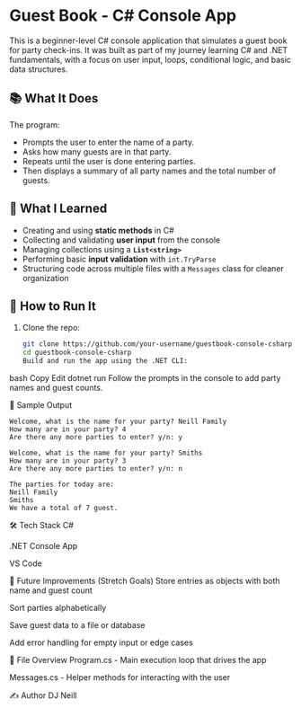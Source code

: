 # Guest Book - C# Console App

This is a beginner-level C# console application that simulates a guest book for party check-ins. It was built as part of my journey learning C# and .NET fundamentals, with a focus on user input, loops, conditional logic, and basic data structures.

## 📚 What It Does

The program:

- Prompts the user to enter the name of a party.
- Asks how many guests are in that party.
- Repeats until the user is done entering parties.
- Then displays a summary of all party names and the total number of guests.

## 🧠 What I Learned

- Creating and using **static methods** in C#
- Collecting and validating **user input** from the console
- Managing collections using a **`List<string>`**
- Performing basic **input validation** with `int.TryParse`
- Structuring code across multiple files with a `Messages` class for cleaner organization

## 🚀 How to Run It

1. Clone the repo:
   ```bash
   git clone https://github.com/your-username/guestbook-console-csharp.git
   cd guestbook-console-csharp
   Build and run the app using the .NET CLI:
   ```

bash
Copy
Edit
dotnet run
Follow the prompts in the console to add party names and guest counts.

🧩 Sample Output
```
Welcome, what is the name for your party? Neill Family
How many are in your party? 4
Are there any more parties to enter? y/n: y

Welcome, what is the name for your party? Smiths
How many are in your party? 3
Are there any more parties to enter? y/n: n

The parties for today are:
Neill Family
Smiths
We have a total of 7 guest.
```
🛠️ Tech Stack
C#

.NET Console App

VS Code

🔄 Future Improvements (Stretch Goals)
Store entries as objects with both name and guest count

Sort parties alphabetically

Save guest data to a file or database

Add error handling for empty input or edge cases

📂 File Overview
Program.cs - Main execution loop that drives the app

Messages.cs - Helper methods for interacting with the user

✍️ Author
DJ Neill
